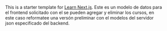 This is a starter template for [Learn Next.js](https://nextjs.org/learn).
Este es un modelo de datos para el frontend solicitado con el se pueden agregar y eliminar los cursos,
en este caso reformatee una versón preliminar con el modelos del servidor json especificado del backend.

